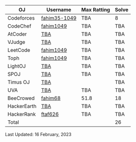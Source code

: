 | OJ | Username | Max Ratting | Solve |
| -- | -------- | ----------- | ----- |
| Codeforces | [fahim35-1049](https://codeforces.com/profile/fahim35-1049)| TBA | 8 |
| CodeChef | [fahim1049](https://www.codechef.com/users/fahim1049) | TBA | TBA |
| AtCoder | [TBA]() | TBA | TBA |
| VJudge | [TBA]() | TBA | TBA |
| LeetCode | [fahim1049](https://leetcode.com/fahim1049/) | TBA | TBA |
| Toph | [fahim1049](https://toph.co/u/fahim1049) | TBA | TBA |
| LightOJ | [TBA]() | TBA | TBA |
| SPOJ | [ TBA ]() | TBA | TBA |  
| Timus OJ | [TBA]() |  | TBA |
| UVA | [TBA]() | TBA | TBA |
| BeeCrowed | [fahim68](https://www.beecrowd.com.br/judge/en/profile/639982) | 51.8 | 18 | 
| HackerEarth | [TBA]() | TBA | TBA |
| HackerRank | [ftaf626](https://www.hackerrank.com/ftaf626) | TBA | TBA |
| Total |  |  | 26 |

Last Updated: 16 February, 2023

